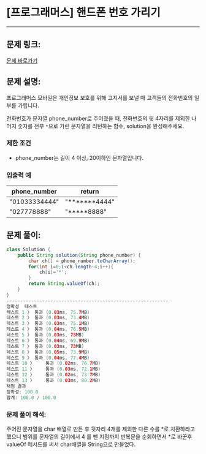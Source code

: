 # [프로그래머스] 핸드폰 번호 가리기

---

## 문제 링크:

[문제 바로가기](https://school.programmers.co.kr/learn/courses/30/lessons/12948)

## 문제 설명:

프로그래머스 모바일은 개인정보 보호를 위해 고지서를 보낼 때 고객들의 전화번호의 일부를 가립니다.

전화번호가 문자열 phone_number로 주어졌을 때, 전화번호의 뒷 4자리를 제외한 나머지 숫자를 전부 `*`으로 가린 문자열을 리턴하는 함수, solution을 완성해주세요.

### 제한 조건

- phone_number는 길이 4 이상, 20이하인 문자열입니다.

### 입출력 예

| phone_number | return |
| --- | --- |
| "01033334444" | "*******4444" |
| "027778888" | "*****8888" |

## 문제 풀이:

```java
class Solution {
    public String solution(String phone_number) {        
        char ch[] = phone_number.toCharArray();
        for(int i=0;i<ch.length-4;i++){
            ch[i]='*';
        }
        return String.valueOf(ch);
    }
}
-----------------------------------------------------------
정확성  테스트
테스트 1 〉	통과 (0.03ms, 75.7MB)
테스트 2 〉	통과 (0.03ms, 73.4MB)
테스트 3 〉	통과 (0.03ms, 75.1MB)
테스트 4 〉	통과 (0.04ms, 76.5MB)
테스트 5 〉	통과 (0.03ms, 73MB)
테스트 6 〉	통과 (0.04ms, 69.9MB)
테스트 7 〉	통과 (0.03ms, 73MB)
테스트 8 〉	통과 (0.05ms, 73.9MB)
테스트 9 〉	통과 (0.04ms, 77.4MB)
테스트 10 〉	통과 (0.02ms, 76.7MB)
테스트 11 〉	통과 (0.03ms, 72.1MB)
테스트 12 〉	통과 (0.02ms, 73.7MB)
테스트 13 〉	통과 (0.03ms, 80.2MB)
채점 결과
정확성: 100.0
합계: 100.0 / 100.0
```

### **문제 풀이 해석:**

주어진 문자열을 char 배열로 만든 후 뒷자리 4개를 제외한 다른 수를 *로 치환하라고 했으니 범위를 문자열의 길이에서 4 를 뺀 지점까지 반복문을 순회하면서 *로 바꾼후 valueOf 메서드를 써서 char배열을 String으로 만들었다.
